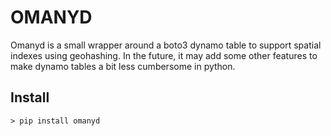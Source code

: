 # OMANYD

Omanyd is a small wrapper around a boto3 dynamo table to support spatial indexes using geohashing. In the future, it may add some other features to make dynamo tables a bit less cumbersome in python.

## Install

```
> pip install omanyd
```

